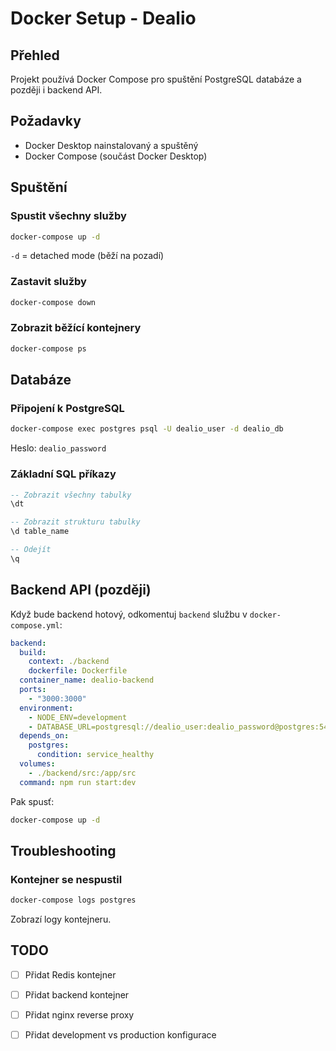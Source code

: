 # Docker Setup - Dealio

## Přehled

Projekt používá Docker Compose pro spuštění PostgreSQL databáze a později i backend API.

## Požadavky

- Docker Desktop nainstalovaný a spuštěný
- Docker Compose (součást Docker Desktop)

## Spuštění

### Spustit všechny služby

```bash
docker-compose up -d
```

`-d` = detached mode (běží na pozadí)

### Zastavit služby

```bash
docker-compose down
```

### Zobrazit běžící kontejnery

```bash
docker-compose ps
```

## Databáze

### Připojení k PostgreSQL

```bash
docker-compose exec postgres psql -U dealio_user -d dealio_db
```

Heslo: `dealio_password`

### Základní SQL příkazy

```sql
-- Zobrazit všechny tabulky
\dt

-- Zobrazit strukturu tabulky
\d table_name

-- Odejít
\q
```

## Backend API (později)

Když bude backend hotový, odkomentuj `backend` službu v `docker-compose.yml`:

```yaml
backend:
  build:
    context: ./backend
    dockerfile: Dockerfile
  container_name: dealio-backend
  ports:
    - "3000:3000"
  environment:
    - NODE_ENV=development
    - DATABASE_URL=postgresql://dealio_user:dealio_password@postgres:5432/dealio_db
  depends_on:
    postgres:
      condition: service_healthy
  volumes:
    - ./backend/src:/app/src
  command: npm run start:dev
```

Pak spusť:

```bash
docker-compose up -d
```

## Troubleshooting

### Kontejner se nespustil

```bash
docker-compose logs postgres
```

Zobrazí logy kontejneru.

## TODO

- [ ] Přidat Redis kontejner
- [ ] Přidat backend kontejner
- [ ] Přidat nginx reverse proxy
- [ ] Přidat development vs production konfigurace

